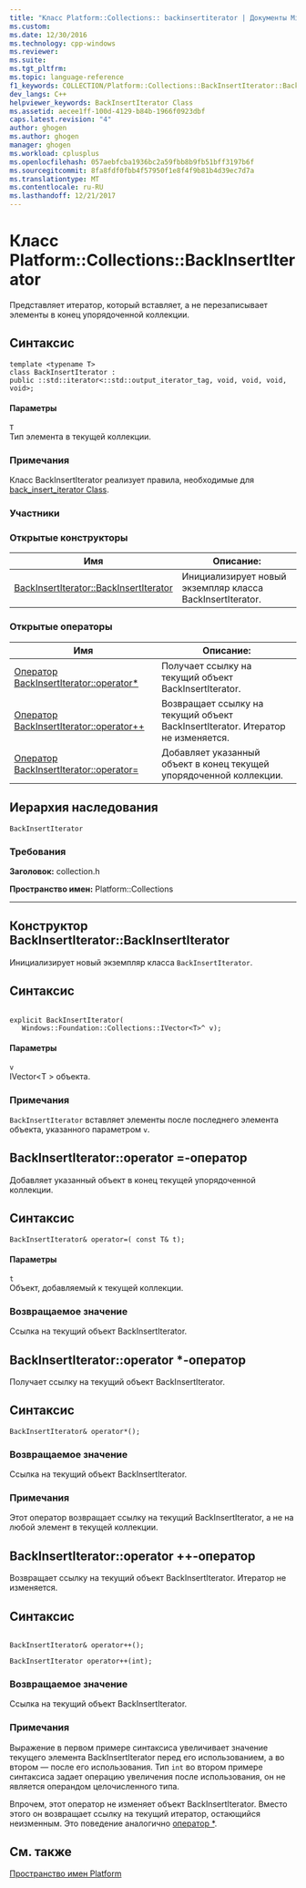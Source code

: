 ```yaml
---
title: "Класс Platform::Collections:: backinsertiterator | Документы Microsoft"
ms.custom: 
ms.date: 12/30/2016
ms.technology: cpp-windows
ms.reviewer: 
ms.suite: 
ms.tgt_pltfrm: 
ms.topic: language-reference
f1_keywords: COLLECTION/Platform::Collections::BackInsertIterator::BackInsertIterator
dev_langs: C++
helpviewer_keywords: BackInsertIterator Class
ms.assetid: aecee1ff-100d-4129-b84b-1966f0923dbf
caps.latest.revision: "4"
author: ghogen
ms.author: ghogen
manager: ghogen
ms.workload: cplusplus
ms.openlocfilehash: 057aebfcba1936bc2a59fbb8b9fb51bff3197b6f
ms.sourcegitcommit: 8fa8fdf0fbb4f57950f1e8f4f9b81b4d39ec7d7a
ms.translationtype: MT
ms.contentlocale: ru-RU
ms.lasthandoff: 12/21/2017
---
```

# <a name="platformcollectionsbackinsertiterator-class"></a>Класс Platform::Collections::BackInsertIterator
Представляет итератор, который вставляет, а не перезаписывает элементы в конец упорядоченной коллекции.  
  
## <a name="syntax"></a>Синтаксис  
  
```  
template <typename T>  
class BackInsertIterator : 
public ::std::iterator<::std::output_iterator_tag, void, void, void, void>;  
```  
  
#### <a name="parameters"></a>Параметры  
 `T`  
 Тип элемента в текущей коллекции.  
  
### <a name="remarks"></a>Примечания  
 Класс BackInsertIterator реализует правила, необходимые для [back_insert_iterator Class](../standard-library/back-insert-iterator-class.md).  
  
### <a name="members"></a>Участники  
  
### <a name="public-constructors"></a>Открытые конструкторы  
  
|Имя|Описание:|  
|----------|-----------------|  
|[BackInsertIterator::BackInsertIterator](#ctor)|Инициализирует новый экземпляр класса BackInsertIterator.|  
  
### <a name="public-operators"></a>Открытые операторы  
  
|Имя|Описание:|  
|----------|-----------------|  
|[Оператор BackInsertIterator::operator*](#operator-dereference)|Получает ссылку на текущий объект BackInsertIterator.|  
|[Оператор BackInsertIterator::operator++](#operator-increment)|Возвращает ссылку на текущий объект BackInsertIterator. Итератор не изменяется.|  
|[Оператор BackInsertIterator::operator=](#operator-assign)|Добавляет указанный объект в конец текущей упорядоченной коллекции.|  
  
## <a name="inheritance-hierarchy"></a>Иерархия наследования  
 `BackInsertIterator`  
  
### <a name="requirements"></a>Требования  
 **Заголовок:** collection.h  
  
 **Пространство имен:** Platform::Collections  
  
---
## <a name="ctor"></a>Конструктор BackInsertIterator::BackInsertIterator
Инициализирует новый экземпляр класса `BackInsertIterator`.  
  
## <a name="syntax"></a>Синтаксис  
  
```  
  
explicit BackInsertIterator(  
   Windows::Foundation::Collections::IVector<T>^ v);  
```  
  
#### <a name="parameters"></a>Параметры  
 `v`  
 IVector\<T > объекта.  
  
### <a name="remarks"></a>Примечания  
 `BackInsertIterator` вставляет элементы после последнего элемента объекта, указанного параметром `v`.  
 
## <a name="operator-assign"></a>BackInsertIterator::operator =-оператор
Добавляет указанный объект в конец текущей упорядоченной коллекции.  
  
## <a name="syntax"></a>Синтаксис  
  
```    
BackInsertIterator& operator=( const T& t);  
```  
  
#### <a name="parameters"></a>Параметры  
 `t`  
 Объект, добавляемый к текущей коллекции.  
  
### <a name="return-value"></a>Возвращаемое значение  
 Ссылка на текущий объект BackInsertIterator.  

## <a name="operator-dereference"></a>BackInsertIterator::operator *-оператор
Получает ссылку на текущий объект BackInsertIterator.  
  
## <a name="syntax"></a>Синтаксис  
  
```  
BackInsertIterator& operator*();  
```  
  
### <a name="return-value"></a>Возвращаемое значение  
 Ссылка на текущий объект BackInsertIterator.  
  
### <a name="remarks"></a>Примечания  
 Этот оператор возвращает ссылку на текущий BackInsertIterator, а не на любой элемент в текущей коллекции.  
 
## <a name="operator-increment"></a>BackInsertIterator::operator ++-оператор
Возвращает ссылку на текущий объект BackInsertIterator. Итератор не изменяется.  
  
## <a name="syntax"></a>Синтаксис  
  
``` 
  
BackInsertIterator& operator++();  
  
BackInsertIterator operator++(int);  
```  
  
### <a name="return-value"></a>Возвращаемое значение  
 Ссылка на текущий объект BackInsertIterator.  
  
### <a name="remarks"></a>Примечания  
 Выражение в первом примере синтаксиса увеличивает значение текущего элемента BackInsertIterator перед его использованием, а во втором — после его использования. Тип `int` во втором примере синтаксиса задает операцию увеличения после использования, он не является операндом целочисленного типа.  
  
 Впрочем, этот оператор не изменяет объект BackInsertIterator. Вместо этого он возвращает ссылку на текущий итератор, остающийся неизменным. Это поведение аналогично [оператор *](#dereference-operator).  
  
  
## <a name="see-also"></a>См. также  
 [Пространство имен Platform](platform-namespace-c-cx.md)